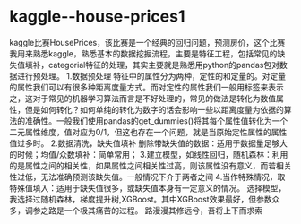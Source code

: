 # kaggle--house-prices1
kaggle比赛HousePrices，该比赛是一个经典的回归问题，预测房价，这个比赛我用来熟悉kaggle，熟悉基本的数据挖掘流程，主要是特征工程，包括常见的缺失值填补，categorial特征的处理，其实主要就是熟悉用python的pandas包对数据进行预处理。
1.数据预处理
特征中的属性分为两种，定性的和定量的。对定量的属性我们可以有很多种距离度量方式。而对定性的属性我们一般用标签来表示之，这对于常见的机器学习算法而言是不好处理的，常见的做法是转化为数值属性，但是如何转化？如何单纯的转化为数字的话会影响一些以距离度量为依据的算法的准确性。一般我们使用pandas的get_dummies()将其每个属性值转化为一个二元属性维度，值对应为0/1，但这也存在一个问题，就是当原始定性属性的属性值过多时。
2.数据清洗，缺失值填补
删除带缺失值的数据：适用于数据量足够大的时候；均值/众数填补：简单常用；
3.建立模型，如线性回归，随机森林：利用的是属性之间的相关性，如果属性之间相关性过高，则该属性没有意义，而若相关性过低，无法准确预测该缺失值。一般情况下介于两者之间
4.当作特殊情况，取特殊值填入：适用于缺失值很多，或缺失值本身有一定意义的情况。
选择模型，我选择过随机森林，梯度提升树,XGBoost。其中XGBoost效果最好，但参数众多，调参之路是一个极其痛苦的过程。
路漫漫其修远兮，吾将上下而求索
